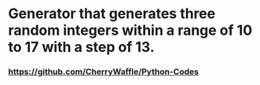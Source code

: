 # Generator that generates three random integers within a range of 10 to 17 with a step of 13.

### https://github.com/CherryWaffle/Python-Codes